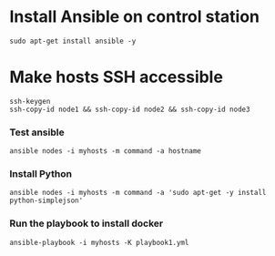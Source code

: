 
# Install Ansible on control station
```
sudo apt-get install ansible -y
```

# Make hosts SSH accessible
```
ssh-keygen
ssh-copy-id node1 && ssh-copy-id node2 && ssh-copy-id node3
```


### Test ansible
```
ansible nodes -i myhosts -m command -a hostname
```

### Install Python 
```
ansible nodes -i myhosts -m command -a 'sudo apt-get -y install python-simplejson'
```

### Run the playbook to install docker
```
ansible-playbook -i myhosts -K playbook1.yml
```
